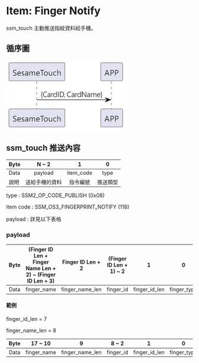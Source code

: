# Item: Finger Notify

ssm_touch 主動推送指紋資料給手機。

## 循序圖
<p align="left" >
  <img src="../src/finger_notify/finger_notify.png" alt="" title="">
</p>

## ssm_touch 推送內容
| Byte | N ~ 2   | 1         | 0    |
|-------|:------:|:---------:|:----:|
| Data  | payload | item_code | type |
| 說明    | 送給手機的資料 | 指令編號      | 推送類型 |

type : SSM2_OP_CODE_PUBLISH (0x08)

item code : SSM_OS3_FINGERPRINT_NOTIFY (118)

payload : 詳見以下表格

### payload
| Byte | (Finger ID Len + Finger Name Len + 2)  ~ (Finger ID Len + 3) | Finger ID Len + 2 | (Finger ID Len + 1) ~ 2 | 1           | 0         |
|:----:|:------------------------------------------------------:|:---------------:|:---------------------:|:-----------:|:---------:|
| Data | finger_name                                              | finger_name_len   | finger_id               | finger_id_len | finger_type |

#### 範例
finger_id_len = 7

finger_name_len = 8

| Byte | 17 ~ 10   | 9             | 8 ~ 2   | 1           | 0         |
|:----:|:---------:|:-------------:|:-------:|:-----------:|:---------:|
| Data | finger_name | finger_name_len | finger_id | finger_id_len | finger_type |

